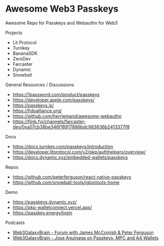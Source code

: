 # Awesome Web3 Passkeys
Awesome Repo for Passkeys and Webauthn for Web3

Projects
- Lit Protocol
- Turnkey
- BananaSDK
- ZeroDev
- Farcaster
- Dynamic
- Snowball
  
General Resources / Discussions
- https://1password.com/product/passkeys
- https://developer.apple.com/passkeys/
- https://passkeys.is/
- https://fidoalliance.org/
- https://github.com/herrjemand/awesome-webauthn
- https://flink.fyi/channels/farcaster-dev/0xa07cb38be346f18917886bdc963636b2413377f8

Docs

- https://docs.turnkey.com/passkeys/introduction
- https://developer.litprotocol.com/v2/pkp/authhelpers/overview/
- https://docs.dynamic.xyz/embedded-wallets/passkeys

Repos

- https://github.com/peterferguson/react-native-passkeys
- https://github.com/snowball-tools/iglootools-home

Demo

- https://passkeys.dynamic.xyz/
- https://pkp-walletconnect.vercel.app/
- https://passkey.energy/login

Podcasts

- [Web3GalaxyBrain - Forum with James McComish & Peter Ferguson](https://open.spotify.com/episode/64FsYOoGfFj1651EVQhOrT?si=2255dca4fb844f7a)
- [Web3GalaxyBrain - Jose Aguinaga on Passkeys, MPC and AA Wallets](https://open.spotify.com/episode/1z4HJqXgFlrG4t1FX9CN8x?si=8ae9e8abdc1c459f)
